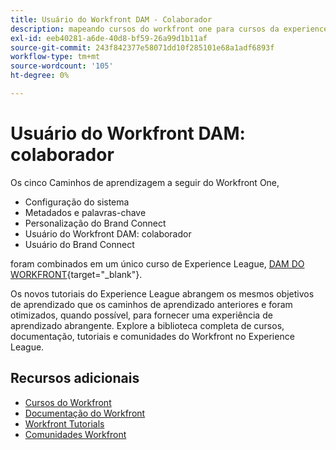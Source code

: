```yaml
---
title: Usuário do Workfront DAM - Colaborador
description: mapeando cursos do workfront one para cursos da experience league
exl-id: eeb40281-a6de-40d8-bf59-26a99d1b11af
source-git-commit: 243f842377e58071dd10f285101e68a1adf6893f
workflow-type: tm+mt
source-wordcount: '105'
ht-degree: 0%

---
```


# Usuário do Workfront DAM: colaborador

Os cinco Caminhos de aprendizagem a seguir do Workfront One,

* Configuração do sistema
* Metadados e palavras-chave
* Personalização do Brand Connect
* Usuário do Workfront DAM: colaborador
* Usuário do Brand Connect

foram combinados em um único curso de Experience League, [DAM DO WORKFRONT](https://experienceleague.adobe.com/docs/workfront-learn/tutorials-workfront/workfront-dam-program/system-setup/analyze-and-plan-to-develop-a-workfront-dam-strategy.html?lang=en){target="_blank"}.

Os novos tutoriais do Experience League abrangem os mesmos objetivos de aprendizado que os caminhos de aprendizado anteriores e foram otimizados, quando possível, para fornecer uma experiência de aprendizado abrangente.  Explore a biblioteca completa de cursos, documentação, tutoriais e comunidades do Workfront no Experience League.

## Recursos adicionais

* [Cursos do Workfront](https://experienceleague.adobe.com/?lang=en&amp;Solution=Workfront#courses)
* [Documentação do Workfront](https://experienceleague.adobe.com/docs/workfront.html)
* [Workfront Tutorials](https://experienceleague.adobe.com/docs/workfront-learn/tutorials-workfront/home.html)
* [Comunidades Workfront](https://experienceleaguecommunities.adobe.com/t5/workfront/ct-p/workfront)
